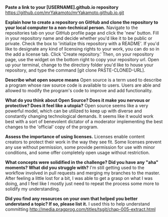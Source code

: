 **Paste a link to your [USERNAME].github.io repository**
https://github.com/mrYakamoto/mrYakamoto.github.io.git

**Explain how to create a repository on GitHub and clone the repository to your local computer to a non-technical person.**
Navigate to the repositories tab on your GitHub profile page and click the 'new' button. Fill in your repository name and decide whether you'd like it to be public or private. Check the box to 'initialize this repository with a README'. If you'd like to designate any kind of licensing rights to your work, you can do so in the add a license tab. Click 'Create repository.' Then, on your repository page, use the widget on the bottom right to copy your repository url. Open up your terminal, change to the directory folder you'd like to house your repository, and type the command [git clone PASTE-CLONED-URL].

**Describe what open source means**
Open source is a term used to describe a program whose raw source code is available to users. Users are able and allowed to modify the program's code to improve and add functionality.

**What do you think about Open Source? Does it make you nervous or protective? Does it feel like a utopia?**
Open source seems like a very powerful model, which can be utilized to keep up with diverse and constantly changing technological demands. It seems like it would work best with a sort of benevolent dictator of a moderator implementing the best changes to the 'official' copy of the program.

**Assess the importance of using licenses.**
Licenses enable content creators to protect their work in the way they see fit. Some licenses prevent any use without permission, some provide permission for use with minor conditions, and some offer completely open usage without restriction.

**What concepts were solidified in the challenge? Did you have any "aha" moments? What did you struggle with?**
I'm still getting used to the workflow involved in pull requests and merging my branches to the master. After feeling a little lost for a bit, I was able to get a grasp on what I was doing, and I feel like I mostly just need to repeat the process some more to solidify my understanding.

**Did you find any resources on your own that helped you better understand a topic? If so, please list it.**
I used this to help understand committing http://media.pragprog.com/titles/tsgit/chap-005-extract.html
